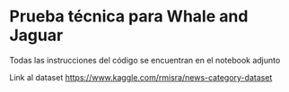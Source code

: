 # Prueba técnica para Whale and Jaguar

Todas las instrucciones del código se encuentran en el notebook adjunto

Link al dataset https://www.kaggle.com/rmisra/news-category-dataset
